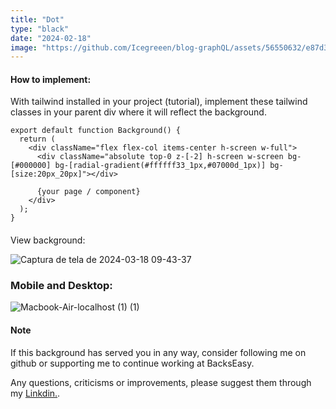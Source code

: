 ```yaml
---
title: "Dot"
type: "black"
date: "2024-02-18"
image: "https://github.com/Icegreeen/blog-graphQL/assets/56550632/e87d36d0-dfd1-4e60-a815-f0e17a31c541"
---
```

#### How to implement:

With tailwind installed in your project (tutorial), implement these tailwind classes in your parent div where it will reflect the background.

```
export default function Background() {
  return (
    <div className="flex flex-col items-center h-screen w-full">
      <div className="absolute top-0 z-[-2] h-screen w-screen bg-[#000000] bg-[radial-gradient(#ffffff33_1px,#07000d_1px)] bg-[size:20px_20px]"></div>

      {your page / component}     
    </div>
  );
}

```

#### 
View background:

![Captura de tela de 2024-03-18 09-43-37](https://github.com/Icegreeen/blog-graphQL/assets/56550632/36b9683e-1a5b-4c18-bbbb-1a7f22f7015f)

### Mobile and Desktop:

![Macbook-Air-localhost (1) (1)](https://github.com/Icegreeen/blog-graphQL/assets/56550632/4b1a87e9-919b-4680-b5d8-319b50f0be37)

#### Note

If this background has served you in any way, consider following me on github or supporting me to continue working at BacksEasy.

Any questions, criticisms or improvements, please suggest them through my [Linkdin.](https://www.linkedin.com/in/flavioaquila/).